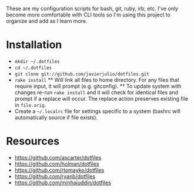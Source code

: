 These are my configuration scripts for bash, git, ruby, irb, etc. I've only 
become more comfortable with CLI tools so I'm using this project to organize 
and add as I learn more.

# Installation

* `mkdir ~/.dotfiles`
* `cd ~/.dotfiles`
* `git clone git://github.com/javierjulio/dotfiles.git`
* `rake install`
** Will link all files to home directory. For any files that require input, it will prompt (e.g. gitconfig).
** To update system with changes re-run `rake install` and it will check for identical files and prompt if a replace will occur. The replace action preserves existing file in `file.orig`.
* Create a `~/.localrc` file for settings specific to a system (bashrc will automatically source if file exists).

# Resources

* https://github.com/ascarter/dotfiles
* https://github.com/holman/dotfiles
* https://github.com/rtomayko/dotfiles
* https://github.com/ryanb/dotfiles
* https://github.com/minhajuddin/dotfiles
